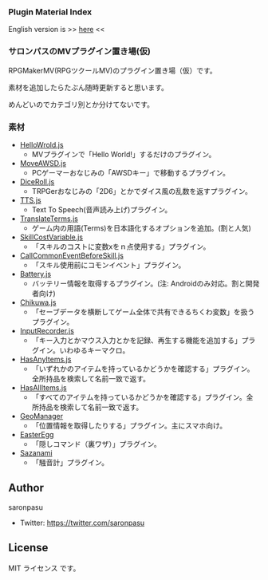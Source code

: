 ### Plugin Material Index

English version is >> [here](/README_en.md) <<

### サロンパスのMVプラグイン置き場(仮)

RPGMakerMV(RPGツクールMV)のプラグイン置き場（仮）です。

素材を追加したらたぶん随時更新すると思います。

めんどいのでカテゴリ別とか分けてないです。

### 素材

- [HelloWrold.js](/HelloWorld/)
   - MVプラグインで「Hello World!」するだけのプラグイン。
- [MoveAWSD.js](/MoveAWSD/)
   - PCゲーマーおなじみの「AWSDキー」で移動するプラグイン。
- [DiceRoll.js](/DiceRoll/)
   - TRPGerおなじみの「2D6」とかでダイス風の乱数を返すプラグイン。
- [TTS.js](/TTS/)
   - Text To Speech(音声読み上げ)プラグイン。
- [TranslateTerms.js](/TranslateTerms/)
   - ゲーム内の用語(Terms)を日本語化するオプションを追加。(割と人気)
- [SkillCostVariable.js](/SkillCostVariable/)
   - 「スキルのコストに変数xをｎ点使用する」プラグイン。
- [CallCommonEventBeforeSkill.js](/CallCommonEventBeforeSkill/)
   - 「スキル使用前にコモンイベント」プラグイン。
- [Battery.js](/Battery/)
   - バッテリー情報を取得するプラグイン。(注: Androidのみ対応。割と開発者向け)
- [Chikuwa.js](/Chikuwa/)
   - 「セーブデータを横断してゲーム全体で共有できるちくわ変数」を扱うプラグイン。
- [InputRecorder.js](/InputRecorder/)
   - 「キー入力とかマウス入力とかを記録、再生する機能を追加する」プラグイン。いわゆるキーマクロ。
- [HasAnyItems.js](/HasAnyItems/)
   - 「いずれかのアイテムを持っているかどうかを確認する」プラグイン。全所持品を検索して名前一致で返す。
- [HasAllItems.js](/HasAllItems/)
   - 「すべてのアイテムを持っているかどうかを確認する」プラグイン。全所持品を検索して名前一致で返す。
- [GeoManager](/GeoManager/)
   - 「位置情報を取得したりする」プラグイン。主にスマホ向け。
- [EasterEgg](/EasterEgg/)
   - 「隠しコマンド（裏ワザ）」プラグイン。
- [Sazanami](/Sazanami/)
  - 「騒音計」プラグイン。

## Author
saronpasu

- Twitter: https://twitter.com/saronpasu

## License
MIT ライセンス です。
